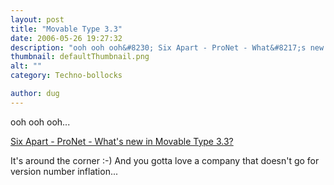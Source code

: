 ```yaml
---
layout: post
title: "Movable Type 3.3"
date: 2006-05-26 19:27:32
description: "ooh ooh ooh&#8230; Six Apart - ProNet - What&#8217;s new in Movable Type 3.3? It&#8217;s around the corner  -- -) And you gotta love a company that doesn&#8217;t go for version number inflation&#8230;&#8230;"
thumbnail: defaultThumbnail.png
alt: ""
category: Techno-bollocks

author: dug
---
```


<p>ooh ooh ooh...</p>

<p><a title="Six Apart - ProNet - What's new in Movable Type 3.3?" href="http://www.sixapart.com/pronet/weblog/2006/05/whats_new_in_mt_33.html">Six Apart - ProNet - What's new in Movable Type 3.3?</a></p>

<p>It's around the corner :-) And you gotta love a company that doesn't go for version number inflation...</p>
